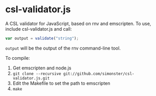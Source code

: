 # csl-validator.js

A CSL validator for JavaScript, based on rnv and emscripten. To use, include
csl-validator.js and call:

```javascript
var output = validate("string");
```

```output``` will be the output of the rnv command-line tool.

To compile:

1. Get emscripten and node.js
2. ```git clone --recursive git://github.com/simonster/csl-validator.js.git```
3. Edit the Makefile to set the path to emscripten
4. ```make```